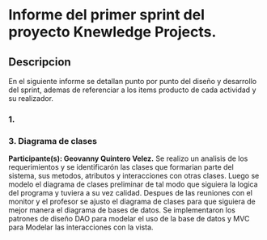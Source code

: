 # Informe del primer sprint del proyecto Knewledge Projects.

## Descripcion
En el siguiente informe se detallan punto por punto del diseño y desarrollo del sprint, ademas de referenciar a los items producto de cada actividad y su realizador.

### 1.

### 3. Diagrama de clases
**Participante(s): Geovanny Quintero Velez.**
Se realizo un analisis de los requerimientos y se identificarón las clases que formarian parte del sistema, sus metodos, atributos y interacciones con otras clases. Luego se modelo el diagrama de clases preliminar de tal modo que siguiera la logica del programa y tuviera a su vez calidad. Despues de las reuniones con el monitor y el profesor se ajusto el diagrama de clases para que siguiera de mejor manera el diagrama de bases de datos. Se implementaron los patrones de diseño DAO para modelar el uso de la base de datos y MVC para Modelar las interacciones con la vista.


